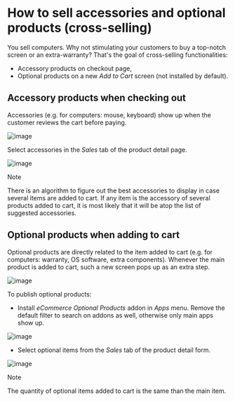 # How to sell accessories and optional products (cross-selling)

You sell computers. Why not stimulating your customers to buy a
top-notch screen or an extra-warranty? That's the goal of cross-selling
functionalities:

  - Accessory products on checkout page,
  - Optional products on a new *Add to Cart* screen (not installed by
    default).

## Accessory products when checking out

Accessories (e.g. for computers: mouse, keyboard) show up when the
customer reviews the cart before paying.

![image](cross_selling/cross_sell_accessory_web.png)

Select accessories in the *Sales* tab of the product detail page.

![image](cross_selling/cross_sell_accessory.png)

<div class="note">

<div class="title">

Note

</div>

There is an algorithm to figure out the best accessories to display in
case several items are added to cart. If any item is the accessory of
several products added to cart, it is most likely that it will be atop
the list of suggested accessories.

</div>

## Optional products when adding to cart

Optional products are directly related to the item added to cart (e.g.
for computers: warranty, OS software, extra components). Whenever the
main product is added to cart, such a new screen pops up as an extra
step.

![image](cross_selling/cross_sell_optional_web.png)

To publish optional products:

  - Install *eCommerce Optional Products* addon in *Apps* menu. Remove
    the default filter to search on addons as well, otherwise only main
    apps show up.

![image](cross_selling/cross_sell_optional_install.png)

  - Select optional items from the *Sales* tab of the product detail
    form.

![image](cross_selling/cross_sell_optional.png)

<div class="note">

<div class="title">

Note

</div>

The quantity of optional items added to cart is the same than the main
item.

</div>

